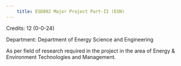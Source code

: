```yaml
---
    title: ESD802 Major Project Part-II (ESN)
---
```

Credits: 12 (0-0-24)

Department: Department of Energy Science and Engineering

As per field of research required in the project in the area of Energy & Environment Technologies and Management.